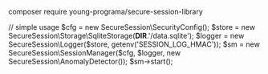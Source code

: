 composer require young-programa/secure-session-library

// simple usage
$cfg = new SecureSession\SecurityConfig();
$store = new SecureSession\Storage\SqliteStorage(__DIR__.'/data.sqlite');
$logger = new SecureSession\Logger($store, getenv('SESSION_LOG_HMAC'));
$sm = new SecureSession\SessionManager($cfg, $logger, new SecureSession\AnomalyDetector());
$sm->start();
